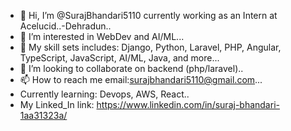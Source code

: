 - 👋 Hi, I’m @SurajBhandari5110 currently working as an Intern at Acelucid..-Dehradun..
- 👀 I’m interested in WebDev and AI/ML...
- 🌱 My skill sets includes: Django, Python, Laravel, PHP, Angular, TypeScript, JavaScript, AI/ML, Java, and more...
- 💞️ I’m looking to collaborate on backend (php/laravel)..
- 📫 How to reach me email:surajbhandari5110@gmail.com...
- Currently learning: Devops, AWS, React..
- My Linked_In link: https://www.linkedin.com/in/suraj-bhandari-1aa31323a/

<!---
SurajBhandari5110/SurajBhandari5110 is a ✨ special ✨ repository because its `README.md` (this file) appears on your GitHub profile.
You can click the Preview link to take a look at your changes.
--->
